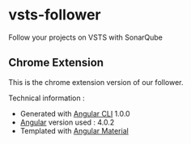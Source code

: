 # vsts-follower
Follow your projects on VSTS with SonarQube

## Chrome Extension
This is the chrome extension version of our follower. 

Technical information :
* Generated with [Angular CLI](https://github.com/angular/angular-cli) 1.0.0
* [Angular](https://github.com/angular/angular) version used : 4.0.2
* Templated with [Angular Material](https://github.com/angular/material2)